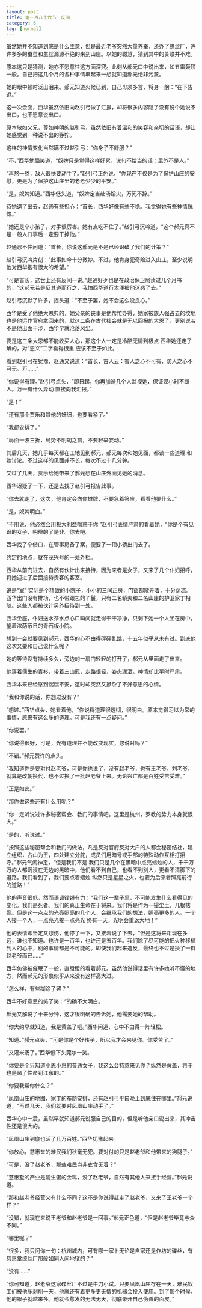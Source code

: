 ```yaml
---
layout: post
title: 第一百八十六节　反间
category: 6
tag: [normal]
---
```


虽然她并不知道到底是什么主意，但是最近老爷突然大量养蚕，还办了缭丝厂，许许多多的蚕茧和生丝源源不绝的来到山庄。以她的聪慧，猜到其中的关联并不难。

原本这只是猜测，她亦不愿意往这方面深究。此刻从郝元口中说出来，如五雷轰顶一般。自己把这几个月的各种事情串起来一想就知道郝元绝非污蔑。

她的眼中顿时泛出泪来。郝元知道火候已到，自己毋须多言，将身一躬：“在下告退。”

这一次会面，西华虽然依旧向赵引弓做了汇报，却将很多内容隐了没有说个她说不出口，也不愿意说出口。

原本敬如父兄，尊如神明的赵引弓，虽然依旧有着温和的笑容和亲切的话语，却让她感觉到一种说不出的狰狞。

这样的神情变化当然瞒不过赵引弓：“你身子不舒服？”

“不，”西华勉强笑道，“奴婢只是觉得这样好累，说句不恰当的话：里外不是人。”

“再熬一熬，敌人很快要动手了。”赵引弓正色说，“你现在不仅是为了保护山庄的安慰，更是为了保护这山庄里的老老少少的平安。”

“是，奴婢知道。”西华低头道，“奴婢定当赴汤蹈火，万死不辞。”

待她退了出去，赵通有些担心：“首长，西华好像有些不稳。我觉得她有些神情恍惚。”

“她还是个小孩子，对手很厉害。她有点吃不住了。”赵引弓沉吟道，“这个郝元真不是一般人口事后一定要干掉他。”

赵通忍不住问道：“首长，你说这郝元是不是已经识破了我们的计策？”

赵引弓沉吟片刻：“此事如今十分微妙。不过，他肯身犯奇险进入山庄，至少说明他对西华抱有很大的希望。”

“可是首长，这世上还有反间一说。”赵通好歹也是在政治保卫局读过几个月书的，“这郝元若是反其道而行之，我怕西华道行太浅被他迷惑了去。”

赵引弓沉默了许多，摇头道：“不至于罢，她不会这么没良心。”

西华是受了他绝大恩典的，她父亲的丧事是他帮忙办得，她家被族人强占去的坟地也是他运作官府拿回来的，就这二条在古代社会就是无以回报的大恩了，更别说若不是他出面干涉，西华早就沦落风尘。

要是这三条大恩都不能收买人心，那这个人一定是冷酷无情到极点 西华她还走了解的，对“恩义”二字看得很重 应该不至于如此。

看到赵引弓在犹豫，赵通又说道：“首长，古人云：害人之心不可有，防人之心不可无。万……”

“你说得有理。”赵引弓点头，“即日起，你再加派几个人监视她，保证汊小时不断人。万一有什么异动 直接向我汇报。”

“是！”

“还有那个贾乐和其他的奸细，也要看紧了。”

“我都安排了。”

“局面一波三折，局势不明朗之前，不要轻举妄动。”

其后几天，她几乎每天都在工地见到郝元，郝元每次和她见面，都谈一些道理 和她讨论。不过这样的见面并不长，每次不过十几分钟。

又过了几天，贾乐给她带来了郝元想在山庄外面见她的消息。

西华迟疑了一下，还是去找了赵引弓报告此事。

“你去就走了，这次，他肯定会向你摊牌，不要急着答应，看看他要什么。”

“是，奴婢明白。”

“不用说，他必然会用极大利益嘀惑于你 ”赵引弓表情严肃的看着她，“你是个有见识的女子，明辨的了是非。你去吧。

西华找了个借口，在管事房备了案，便要了一顶小轿出门去了。

约定的地点，就在茂兴号的一处外柜。

西华从前门进去，自然有伙计出来接待，因为来者是女子，又来了几个仆妇招呼，将她迎进了后面接待贵客的客室。

说是“室” 实际是个精致的小院子，小小的三间正房，门窗都敞开着，十分荫凉。西华出门没有排场，也不带跟包的丫鬟，只有二名轿夫和二名山庄的护卫家丁相随。这些人都被伙计另外招待到一处。

西华坐座，仆妇送水茶水点心口瞬间就走得干干净净，只剩下她一个人坐在房中，望着浓荫蔽日的青石板小院。

想到一会就要见到郝元，西华的心不由得砰砰乱跳，十五年似乎从未有过。到底他这次又要和自己说什么呢？

她的等待没有持续多久，旁边的一扇门轻轻的打开了，郝元从里面走了出来。

他穿着儒生的青衫，带着三山冠，走路很轻，姿态潇洒。神情却比平时严肃。

西华本来已经感到惴惴不安，这时却突然又掺杂了不好意思的心情。

“我和你说的话，你想过没有？”

“想过。”西华点头，她看着他，“你说得道理很透彻，很明白。原本觉得习以为常的事情，原来有这么多的道理。可是我还有一点疑问。”

“你说罢。”

“你说得很好，可是，光有道理并不能改变现实，您说对吗？”

“不错。”郝元赞许的点头。

“我知道你是要对付赵老爷，可是你也说了，没有赵老爷，也有王老爷，刘老爷，就算是改朝换代，也不过换了一批赵老爷上来。无论兴亡都是百姓受苦受难。”

“正是如此。”

“那你做这些还有什么用呢？”

“你一定听说过许多秘密帮会、教门的事情吧。这里是杭州，罗教的势力本身就很大。”

“是的，听说过。”

“按照这些秘密帮会和教门的做法，凡是反对官府反对大户的人都会秘密结社，建立组织，占山为王，四处建立分舵，成员们用暗号或手部的特殊动作互相打招呼。”郝元气闲神定，“但是我们不是 我们只是几个在黑暗中点亮蜡烛的人，千千万万的人都沉浸在无边的黑暗中，他们看不到自己，也看不到别人，更看不清脚下的道路。我们看到了，我们要点着蜡烛 纵然只是星星之火，也要为后来者照亮前行的道路！”

他的声音很低，然而语调铿锵有力：“我们这一辈子里，不可能发生什么看得见的变化。我们是死者。我们的真正生命在于将来。我们将是作为一撮尘土，几根枯骨。但是这一点点的光亮照亮的几个人，会继承我们的想法，照亮更多的人。一个人接一个人，一点亮光接一点亮光 终有一天，光明会重返大地！”

他的表情即坚定又悲伤，他停了一下，又接着说了下去，“但是这将来距现在多远，谁也不知道。也许是一百年，也许还是五百年。我们除了尽可能的把火种移植到人的心中，别的事情都是不可能的。即使我们起来造反，最终也不过是换了一群赵老爷而已……”

西华仿佛被催眠了一般，直瞪瞪的看着郝元。虽然他说得话里有许多她听不懂的地方，然而郝元的形象似乎从来没有这样高大过。

“怎么样，有些糊涂了罢？”

西华不好意思的笑了笑：“的确不大明白。

郝元又解说了十来分钟，这才很明确的告诉她，他需要她的帮助。

“你大约早就知道，我是黄盖了吧。”西华问道，心中不由得一阵轻松。

“知道。”郝元点头，“可是你是个好孩子，所以我才会来见你。你受苦了。”

“又灌米汤了。”西华低下头莞尔一笑。

“你要是个只知道小恩小惠的普通女子，我这么会特意来见你？纵然是黄盖，蒋干也是赌了性命到江东的。”

“你要我帮你什么？”

“凤凰山庄的地图、家丁的布防安排，还有赵引弓平曰晚上到底住在哪里。”郝元说道，“再过几天，我们就要对凤凰山庄动手了。”

西华心中一震，虽然早就知道郝元说服自己的目的，但是听他亲口说出来，其冲击性还是很大的。

“凤凰山庄到底也活了几万百姓。”西华犹豫起来。

“你放心，慈惠堂的难民我们秋毫无犯。要对付的只是赵老爷和他带来的狗腿子。”

“可是，没了赵老爷，那些难民岂非衣食无着？”

“慈惠墅的产业是能生蛋的金鸡，没了赵老爷，自然有其他人来接手经营。”郝元说道。

“那和赵老爷经营又有什么不同？这不是你说得赶走了赵老爷，又来了王老爷一个样？”

“没错，就现在来说王老爷和赵老爷是一回事。”郝元正色道，“但是赵老爷毕竟与众不同。”

“哪里呢？”

“很多，我只问你一句：杭州城内，可有哪一家卜无论是自家还是作坊的碟丝，有慈惠堂缭丝厂那般如同人间地狱的？”

“没有……”

“你可知道，赵老爷这家碟丝厂不过是牛刀小试。只要凤凰山庄存在一天，难民奴工们被他多剥削一天，他就还有着更多更无情的机器会投入使用。到了那个时候，他的银子就越来多。他就会愈发的无法无天，彻底录开自己伪善的面皮。”
